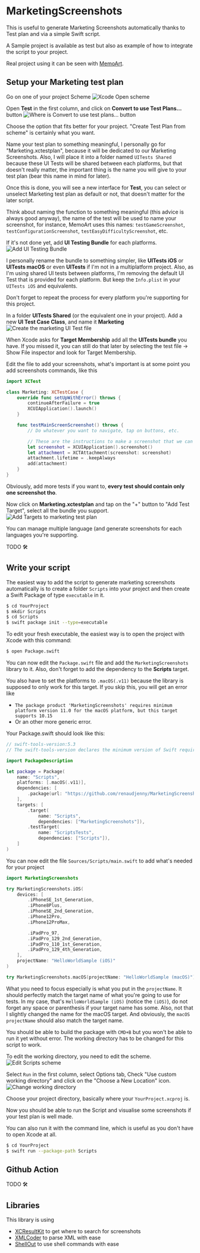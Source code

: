 # MarketingScreenshots

This is useful to generate Marketing Screenshots automatically thanks to Test plan and via a simple Swift script.

A Sample project is available as test but also as example of how to integrate the script to your project.

Real project using it can be seen with [MemoArt](https://github.com/renaudjenny/MemoArt/blob/main/Scripts/Sources/Scripts/main.swift).

## Setup your Marketing test plan

Go on one of your project Scheme
![Xcode Open scheme](assets/open_scheme.png)

Open **Test** in the first column, and click on **Convert to use Test Plans...** button
![Where is Convert to use test plans... button](assets/convert_to_use_test_plans.png)

Choose the option that fits better for your project. "Create Test Plan from scheme" is certainly what you want.

Name your test plan to something meaningful, I personally go for "Marketing.xctestplan", because it will be dedicated to our Marketing Screenshots.
Also, I will place it into a folder named `UITests Shared` because these UI Tests will be shared between each platforms, but that doesn't really matter, the important thing is the name you will give to your test plan (bear this name in mind for later).

Once this is done, you will see a new interface for **Test**, you can select or unselect Marketing test plan as default or not, that doesn't matter for the later script.


Think about naming the function to something meaningful (this advice is always good anyway), the name of the test will be used to name your screenshot, for instance, MemoArt uses this names: `testGameScreenshot`, `testConfigurationScreenshot`, `testEasyDifficultyScreenshot`, etc.

If it's not done yet, add **UI Testing Bundle** for each platforms.
![Add UI Testing Bundle](assets/add_ui_testing_bundle.png)

I personally rename the bundle to something simpler, like **UITests iOS** or **UITests macOS** or even **UITests** if I'm not in a multiplatform project. Also, as I'm using shared UI tests between platforms, I'm removing the default UI Test that is provided for each platform. But keep the `Info.plist` in your `UITests iOS` and equivalents.

Don't forget to repeat the process for every platform you're supporting for this project.

In a folder **UITests Shared** (or the equivalent one in your project). Add a new **UI Test Case Class**, and name it **Marketing**
![Create the marketing UI Test file](assets/create_marketing_ui_test)

When Xcode asks for **Target Membership** add all the **UITests bundle** you have. If you missed it, you can still do that later by selecting the test file -> Show File inspector and look for Target Membership.

Edit the file to add your screenshots, what's important is at some point you add screenshots commands, like this

```swift
import XCTest

class Marketing: XCTestCase {
    override func setUpWithError() throws {
        continueAfterFailure = true
        XCUIApplication().launch()
    }

    func testMainScreenScreenshot() throws {
        // Do whatever you want to navigate, tap on buttons, etc.

        // These are the instructions to make a screenshot that we can extract later on with the script
        let screenshot = XCUIApplication().screenshot()
        let attachment = XCTAttachment(screenshot: screenshot)
        attachment.lifetime = .keepAlways
        add(attachment)
    }
}
```

Obviously, add more tests if you want to, **every test should contain only one screenshot tho**.

Now click on **Marketing.xctestplan** and tap on the "+" button to "Add Test Target", select all the bundle you support.
![Add Targets to marketing test plan](assets/add_targets_to_marketing_test_plan.png)

You can manage multiple language (and generate screenshots for each languages you're supporting.

TODO 🛠

## Write your script

The easiest way to add the script to generate marketing screenshots automatically is to create a folder `Scripts` into your project and then create a Swift Package of type `executable` in it.

```bash
$ cd YourProject
$ mkdir Scripts
$ cd Scripts
$ swift package init --type=executable
```

To edit your fresh executable, the easiest way is to open the project with Xcode with this command:
```bash
$ open Package.swift
```

You can now edit the `Package.swift` file and add the `MarketingScreenshots` library to it. Also, don't forget to add the dependency to the **Scripts** target.

You also have to set the platforms to `.macOS(.v11)` because the library is supposed to only work for this target. If you skip this, you will get an error like
* `The package product 'MarketingScreenshots' requires minimum platform version 11.0 for the macOS platform, but this target supports 10.15`
* Or an other more generic error.

Your Package.swift should look like this:

```swift
// swift-tools-version:5.3
// The swift-tools-version declares the minimum version of Swift required to build this package.

import PackageDescription

let package = Package(
    name: "Scripts",
    platforms: [.macOS(.v11)],
    dependencies: [
        .package(url: "https://github.com/renaudjenny/MarketingScreenshots", from: "0.0.6"),
    ],
    targets: [
        .target(
            name: "Scripts",
            dependencies: ["MarketingScreenshots"]),
        .testTarget(
            name: "ScriptsTests",
            dependencies: ["Scripts"]),
    ]
)
```

You can now edit the file `Sources/Scripts/main.swift` to add what's needed for your project

```swift
import MarketingScreenshots

try MarketingScreenshots.iOS(
    devices: [
        .iPhoneSE_1st_Generation,
        .iPhone8Plus,
        .iPhoneSE_2nd_Generation,
        .iPhone12Pro,
        .iPhone12ProMax,

        .iPadPro_97,
        .iPadPro_129_2nd_Generation,
        .iPadPro_110_1st_Generation,
        .iPadPro_129_4th_Generation,
    ],
    projectName: "HelloWorldSample (iOS)"
)

try MarketingScreenshots.macOS(projectName: "HelloWorldSample (macOS)")
```

What you need to focus especially is what you put in the `projectName`. It should perfectly match the target name of what you're going to use for tests. In my case, that's `HelloWorldSample (iOS)` (notice the `(iOS)`), do not forget any space or parenthesis if your target name has some. Also, not that I slightly changed the name for the macOS target. And obviously, the `macOS` `projectName` should also match the target name.

You should be able to build the package with `CMD+B` but you won't be able to run it yet without error. The working directory has to be changed for this script to work.

To edit the working directory, you need to edit the scheme.
![Edit Scripts scheme](assets/scripts_edit_scheme.png)

Select `Run` in the first column, select Options tab, Check "Use custom working directory" and click on the "Choose a New Location" icon.
![Change working directory](assets/scripts_change_working_directory.png)

Choose your project directory, basically where your `YourProject.xcproj` is.

Now you should be able to run the Script and visualise some screenshots if your test plan is well made.

You can also run it with the command line, which is useful as you don't have to open Xcode at all.

```bash
$ cd YourProject
$ swift run --package-path Scripts
```

## Github Action

TODO 🛠

## Libraries

This library is using
- [XCResultKit](https://github.com/davidahouse/XCResultKit) to get where to search for screenshots
- [XMLCoder](https://github.com/MaxDesiatov/XMLCoder) to parse XML with ease
- [ShellOut](https://github.com/JohnSundell/ShellOut) to use shell commands with ease
